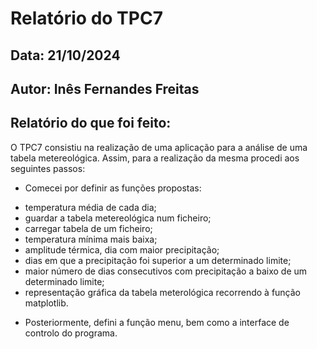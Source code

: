 # Relatório do TPC7
## Data: 21/10/2024
## Autor: Inês Fernandes Freitas

## Relatório do que foi feito:
O TPC7 consistiu na realização de uma aplicação para a análise de uma tabela metereológica. Assim, para a realização da mesma procedi aos seguintes passos:
* Comecei por definir as funções propostas: 
- temperatura média de cada dia; 
- guardar a tabela metereológica num ficheiro; 
- carregar tabela de um ficheiro; 
- temperatura mínima mais baixa; 
- amplitude térmica, dia com maior precipitação; 
- dias em que a precipitação foi superior a um determinado limite;
- maior número de dias consecutivos com precipitação a baixo de um determinado limite; 
- representação gráfica da tabela meterológica recorrendo à função matplotlib.
* Posteriormente, defini a função menu, bem como a interface de controlo do programa. 
